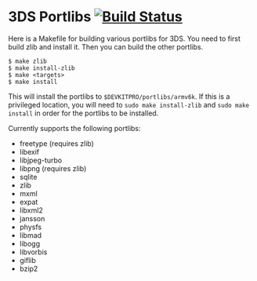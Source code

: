 3DS Portlibs [![Build Status](https://travis-ci.org/cpp3ds/3ds_portlibs.svg?branch=master)](https://travis-ci.org/cpp3ds/3ds_portlibs)
============

Here is a Makefile for building various portlibs for 3DS. You need to first
build zlib and install it. Then you can build the other portlibs.

    $ make zlib
    $ make install-zlib
    $ make <targets>
    $ make install

This will install the portlibs to `$DEVKITPRO/portlibs/armv6k`. If this is a
privileged location, you will need to `sudo make install-zlib` and `sudo make
install` in order for the portlibs to be installed.

Currently supports the following portlibs:

* freetype (requires zlib)
* libexif
* libjpeg-turbo
* libpng (requires zlib)
* sqlite
* zlib
* mxml
* expat
* libxml2
* jansson
* physfs
* libmad
* libogg
* libvorbis
* giflib
* bzip2
